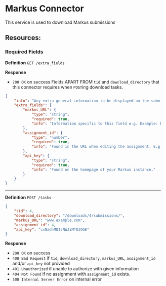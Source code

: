# Markus Connector

This service is used to download Markus submissions

## Resources:

### Required Fields
**Definition**
`GET /extra_fields`

**Response**
- `200 OK` on success
Fields APART FROM `tid` and `download_directory` that this connector requires when `POST`ing download tasks.
```json
{
    "info": "Any extra general information to be displayed on the submission page/form e.g. group names must not have whitespace characters. Field specific should be provided as shown below.",
    "extra_fields": {
        "markus_URL": {
            "type": "string",
            "required": true,
            "info": "Information specific to this field e.g. Example: http://www.test-markus.com, NOT www.test-markus.com or http://www.test-markus.com/en/main"
        },
        "assignment_id": {
            "type": "number",
            "required": true,
            "info": "Found in the URL when editing the assignment. E.g. http://www.test-markus.com/en/assignments/1/edit would have ID 1."
        },
        "api_key": {
            "type": "string",
            "required": true,
            "info": "Found on the homepage of your Markus instance."
        }
    }
}
```
***

**Definition**
`POST /tasks`
```json
{
    "tid": 4,
    "download_directory": "/downloads/4/submissions/",
    "markus_URL": "www.example.com",
    "assignment_id": 4,
    "api_key": "cxNzdhMDIzNWJiMTQ3OGE"
}
```

**Response**
- `200 OK` on success
- `400 Bad Request` if `tid`, `download_directory`, `markus_URL`, `assignment_id` and/or `api_key` not provided
- `401 Unauthorized` if unable to authorize with given information
- `404 Not Found` if no assignment with `assignment_id` exists.
- `500 Internal Server Error` on internal error
